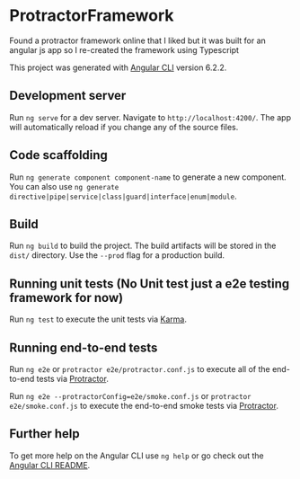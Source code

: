 # ProtractorFramework

Found a protractor framework online that I liked but it was built for an angular js app so I re-created the framework using Typescript

This project was generated with [Angular CLI](https://github.com/angular/angular-cli) version 6.2.2.

## Development server

Run `ng serve` for a dev server. Navigate to `http://localhost:4200/`. The app will automatically reload if you change any of the source files.

## Code scaffolding

Run `ng generate component component-name` to generate a new component. You can also use `ng generate directive|pipe|service|class|guard|interface|enum|module`.

## Build

Run `ng build` to build the project. The build artifacts will be stored in the `dist/` directory. Use the `--prod` flag for a production build.

## Running unit tests (No Unit test just a e2e testing framework for now)

Run `ng test` to execute the unit tests via [Karma](https://karma-runner.github.io).

## Running end-to-end tests

Run `ng e2e` or `protractor e2e/protractor.conf.js` to execute all of the end-to-end tests via [Protractor](http://www.protractortest.org/).

Run `ng e2e --protractorConfig=e2e/smoke.conf.js` or `protractor e2e/smoke.conf.js` to execute the end-to-end smoke tests via [Protractor](http://www.protractortest.org/).

## Further help

To get more help on the Angular CLI use `ng help` or go check out the [Angular CLI README](https://github.com/angular/angular-cli/blob/master/README.md).
